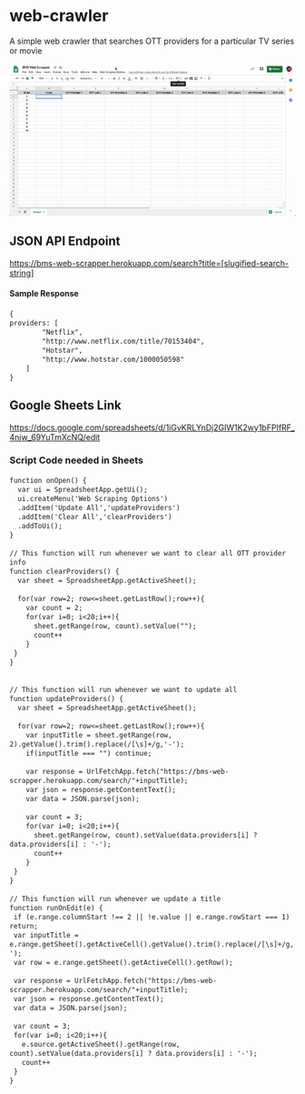 # web-crawler

A simple web crawler that searches OTT providers for a particular TV series or movie

<img src ="demo.gif" alt="demo" />

## JSON API Endpoint

https://bms-web-scrapper.herokuapp.com/search?title=[slugified-search-string]

#### Sample Response

```
{
providers: [
        "Netflix",
        "http://www.netflix.com/title/70153404",
        "Hotstar",
        "http://www.hotstar.com/1000050598"
    ]
}
```

## Google Sheets Link

https://docs.google.com/spreadsheets/d/1iGvKRLYnDj2GIW1K2wy1bFPIfRF_4njw_69YuTmXcNQ/edit

### Script Code needed in Sheets

```
function onOpen() {
  var ui = SpreadsheetApp.getUi();
  ui.createMenu('Web Scraping Options')
  .addItem('Update All','updateProviders')
  .addItem('Clear All','clearProviders')
  .addToUi();
}

// This function will run whenever we want to clear all OTT provider info
function clearProviders() {
  var sheet = SpreadsheetApp.getActiveSheet();

  for(var row=2; row<=sheet.getLastRow();row++){
    var count = 2;
    for(var i=0; i<20;i++){
      sheet.getRange(row, count).setValue("");
      count++
    }
 }
}


// This function will run whenever we want to update all
function updateProviders() {
  var sheet = SpreadsheetApp.getActiveSheet();

  for(var row=2; row<=sheet.getLastRow();row++){
    var inputTitle = sheet.getRange(row, 2).getValue().trim().replace(/[\s]+/g,'-');
    if(inputTitle === "") continue;

    var response = UrlFetchApp.fetch("https://bms-web-scrapper.herokuapp.com/search/"+inputTitle);
    var json = response.getContentText();
    var data = JSON.parse(json);

    var count = 3;
    for(var i=0; i<20;i++){
      sheet.getRange(row, count).setValue(data.providers[i] ? data.providers[i] : '-');
      count++
    }
 }
}

// This function will run whenever we update a title
function runOnEdit(e) {
 if (e.range.columnStart !== 2 || !e.value || e.range.rowStart === 1) return;
 var inputTitle = e.range.getSheet().getActiveCell().getValue().trim().replace(/[\s]+/g,'-');
 var row = e.range.getSheet().getActiveCell().getRow();

 var response = UrlFetchApp.fetch("https://bms-web-scrapper.herokuapp.com/search/"+inputTitle);
 var json = response.getContentText();
 var data = JSON.parse(json);

 var count = 3;
 for(var i=0; i<20;i++){
   e.source.getActiveSheet().getRange(row, count).setValue(data.providers[i] ? data.providers[i] : '-');
   count++
 }
}
```
